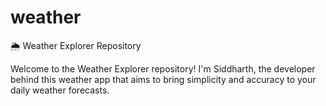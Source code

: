 # weather
🌦️ Weather Explorer Repository

Welcome to the Weather Explorer repository! I'm Siddharth, the developer behind this weather app that aims to bring simplicity and accuracy to your daily weather forecasts.
